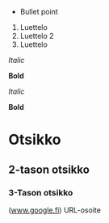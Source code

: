 * Bullet point
1. Luettelo
2. Luettelo 2
3. Luettelo

_Italic_

__Bold__

*Italic*

**Bold**

# Otsikko
## 2-tason otsikko
### 3-Tason otsikko
(www.google.fi) URL-osoite